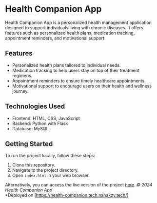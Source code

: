 # Health Companion App

Health Companion App is a personalized health management application designed to support individuals living with chronic diseases. It offers features such as personalized health plans, medication tracking, appointment reminders, and motivational support.

## Features

- Personalized health plans tailored to individual needs.
- Medication tracking to help users stay on top of their treatment regimens.
- Appointment reminders to ensure timely healthcare appointments.
- Motivational support to encourage users on their health and wellness journey.

## Technologies Used

- Frontend: HTML, CSS, JavaScript
- Backend: Python with Flask
- Database: MySQL

## Getting Started

To run the project locally, follow these steps:

1. Clone this repository.
2. Navigate to the project directory.
3. Open `index.html` in your web browser.

Alternatively, you can access the live version of the project [here](https://nanakzy.github.io/Health-Companion-App/).
*© 2024 Health Companion App*  
*Deployed on [https://health-companion.tech.nanakzy.tech/]
